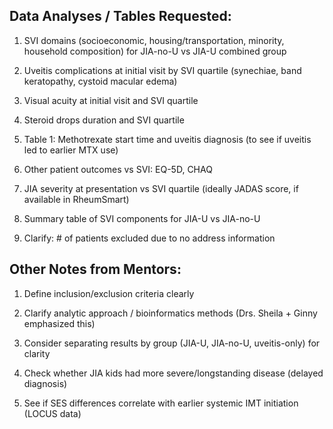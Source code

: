## Data Analyses / Tables Requested:

1. SVI domains (socioeconomic, housing/transportation, minority, household composition) for JIA-no-U vs JIA-U combined group

2. Uveitis complications at initial visit by SVI quartile (synechiae, band keratopathy, cystoid macular edema)

3. Visual acuity at initial visit and SVI quartile

4. Steroid drops duration and SVI quartile

5. Table 1: Methotrexate start time and uveitis diagnosis (to see if uveitis led to earlier MTX use)

6. Other patient outcomes vs SVI: EQ-5D, CHAQ

7. JIA severity at presentation vs SVI quartile (ideally JADAS score, if available in RheumSmart)

8. Summary table of SVI components for JIA-U vs JIA-no-U

9. Clarify: # of patients excluded due to no address information


## Other Notes from Mentors:

1. Define inclusion/exclusion criteria clearly

2. Clarify analytic approach / bioinformatics methods (Drs. Sheila + Ginny emphasized this)

3. Consider separating results by group (JIA-U, JIA-no-U, uveitis-only) for clarity

4. Check whether JIA kids had more severe/longstanding disease (delayed diagnosis)

5. See if SES differences correlate with earlier systemic IMT initiation (LOCUS data)